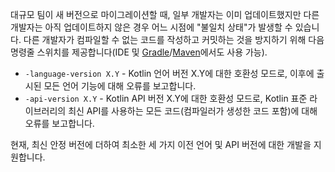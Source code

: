 [//]: # (title: 호환성 모드)

대규모 팀이 새 버전으로 마이그레이션할 때, 일부 개발자는 이미 업데이트했지만 다른 개발자는 아직 업데이트하지 않은 경우 어느 시점에 "불일치 상태"가 발생할 수 있습니다. 다른 개발자가 컴파일할 수 없는 코드를 작성하고 커밋하는 것을 방지하기 위해 다음 명령줄 스위치를 제공합니다(IDE 및 [Gradle](gradle-compiler-options.md)/[Maven](maven.md#specify-compiler-options)에서도 사용 가능).

*   `-language-version X.Y` - Kotlin 언어 버전 X.Y에 대한 호환성 모드로, 이후에 출시된 모든 언어 기능에 대해 오류를 보고합니다.
*   `-api-version X.Y` - Kotlin API 버전 X.Y에 대한 호환성 모드로, Kotlin 표준 라이브러리의 최신 API를 사용하는 모든 코드(컴파일러가 생성한 코드 포함)에 대해 오류를 보고합니다.

현재, 최신 안정 버전에 더하여 최소한 세 가지 이전 언어 및 API 버전에 대한 개발을 지원합니다.